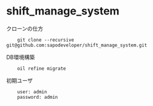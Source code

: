 shift_manage_system
===================
クローンの仕方
```
	git clone --recursive git@github.com:sapodeveloper/shift_manage_system.git
```

DB環境構築
```
	oil refine migrate
```

初期ユーザ
```
	user: admin
	password: admin
```

